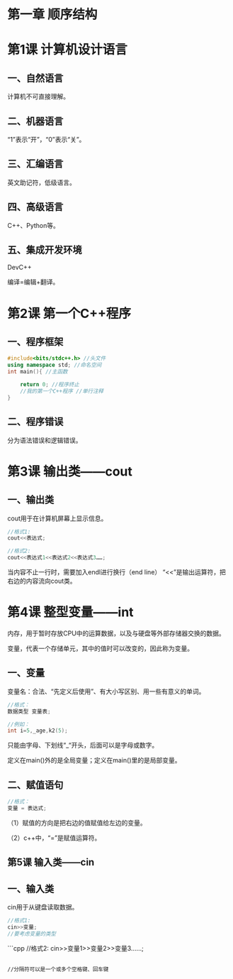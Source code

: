 # 第一章 顺序结构

# 第1课 计算机设计语言

## 一、自然语言

计算机不可直接理解。

## 二、机器语言

“1”表示“开”，“0”表示“关”。

## 三、汇编语言

英文助记符，低级语言。

## 四、高级语言

C++、Python等。

## 五、集成开发环境

DevC++ 

编译=编辑+翻译。

# 第2课 第一个C++程序

## 一、程序框架

```cpp
#include<bits/stdc++.h> //头文件
using namespace std; //命名空间
int main(){ //主函数

	return 0; //程序终止
	//我的第一个C++程序 //单行注释
}
```

## 二、程序错误

分为语法错误和逻辑错误。

# 第3课 输出类——cout

## 一、输出类

cout用于在计算机屏幕上显示信息。

```cpp
//格式1:  
cout<<表达式;
```

```cpp
//格式2:
cout<<表达式1<<表达式2<<表达式3……;
```

当内容不止一行时，需要加入endl进行换行（end line）
“<<”是输出运算符，把右边的内容流向cout类。

# 第4课 整型变量——int

内存，用于暂时存放CPU中的运算数据，以及与硬盘等外部存储器交换的数据。

变量，代表一个存储单元，其中的值时可以改变的，因此称为变量。

## 一、变量

变量名：合法、“先定义后使用”、有大小写区别、用一些有意义的单词。

```cpp
//格式： 
数据类型 变量表;
```

```cpp
//例如：
int i=5,_age,k2(5);
```

只能由字母、下划线“_“开头，后面可以是字母或数字。

定义在main()外的是全局变量；定义在main()里的是局部变量。
## 二、赋值语句

```cpp
//格式：
变量 = 表达式;
```

（1）赋值的方向是把右边的值赋值给左边的变量。

（2）c++中，“=”是赋值运算符。

## 第5课 输入类——cin
## 一、输入类

cin用于从键盘读取数据。

```cpp
//格式1:
cin>>变量;
//要考虑变量的类型
```

​```cpp
//格式2:
cin>>变量1>>变量2>>变量3……;
```

//分隔符可以是一个或多个空格键、回车键


